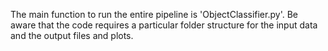The main function to run the entire pipeline is 'ObjectClassifier.py'. Be aware that the code requires a particular folder structure for the input data and the output files and plots.
